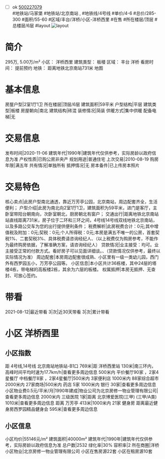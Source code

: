 - [ ] ok [500227079](https://bj.5i5j.com/ershoufang/500227079.html)  
 #地铁站/马家堡 #地铁站/北京南站 ,  #地铁线/4号线
#单价/4-6 #总价/285-300 #面积/55-60   #区域/丰台/洋桥/小区-洋桥西里 #在售 #所在楼层/顶层 #总楼层/6层 #layout 
![layout](http://image2.5i5j.com//group1/M00/CF/01/CgqJMl5wNyeAY3e4AAJdlBWcYl8050.jpg_P5.jpg) 
# 简介 
 295万,  5.00万/m² 
小区： 洋桥西里
建筑类型： 板楼
区域： 丰台 洋桥
看房时间： 提前预约
地铁： 距离地铁北京南站731米 地图
# 基本信息 
 房屋户型|2室1厅1卫
所在楼层|顶层/6层
建筑面积|59平米
户型结构|平层
建筑类型|板楼
房屋朝向|南北
建筑结构|砖混
装修情况|简装
供暖方式|集中供暖
配备电梯|无
# 交易信息 
 发布时间|2020-11-06
建筑年代|1990年|建筑年代仅供参考，实际房龄以政府信息为准
产权性质|已购公房非央产
规划用途|普通住宅
上次交易|2010-08-19
购房年限|满五年
共有情况|单独所有
抵押情况|无
房本备件|已上传房本照片
# 交易特色 
 核心卖点|此房户型南北通透，靠近万芳亭公园，北京南站，周边配套齐全，生活便利；
户型介绍|此房为南北向2室1厅1卫，建筑面积为59平米，进门是客厅，主卧室带阳台朝南向，次卧室朝北，厨房朝北有窗户；
交通出行|距离地铁北京南站站直线距离731米，房子位于二环和三环之间，4号线14号线双线地铁北京南站，以及多路公交车为您的出行提供便利条件；
税费解析|此房税费合计：0元;其中增值税及附加：0元;契税：0元;个人所得税：0元;本房是满五不唯一的公房，首套契税1%、二套契税3%、具体税费请咨询经纪人、（以上税费仅为购房参考，不能作为最终购房依据，了解准确方案，请咨询经纪人）
贷款情况|业主接受：均可。业主接受正常的付款方式。看好房子可以见面详细谈。、（贷款情况仅供参考，最终以实际情况为准）
周边配套|本房周边配套很成熟、小区里有一级一类幼儿园，西门外有西罗园五小，万芳亭公园等。
小区信息|本小区共计36栋楼，其中24层的塔楼4栋，带电梯的高板楼2栋，其余为六层的板楼。
权属抵押|本房无抵押、无查封、可放心签约。
# 带看 
 2021-08-12|最近带看	 3|次|近30天带看	 3|次|累计带看
# 小区 洋桥西里
## 小区指数 
 距 4号线,14号线 北京南站地铁站-B1口 769米|距 洋桥西里站 130米|南三环内， 高峰时间平均时速为17.7km/h|查看更多周边信息
500米内 平价餐厅90家 ，2家4星餐厅
中档餐厅8家 ，2家4星餐厅|500米内 3家便利店
1000米内 88家综合超市
2000米内 27家商场|500米内 药店 5家
1000米内 银行 30家|查看更多周边信息
小区物业费0.5元/平米/月|1990年建成|物业公司为北京房修一物业管理有限公司|查看更多周边信息
2000米内 三级医院 1家|距离 北京博爱医院(三甲) (三甲/A类) 1010米|查看更多周边信息
距离 万芳亭 413米|1000米内 21家 健身房
距离最近健身房西罗园精品健身会 595米|查看更多周边信息
## 小区信息 
 小区均价|55146元/m²
建筑面积|40000m²
建筑年代|1990年|建筑年代仅供参考，实际房龄以政府信息为准
总户数|2532
绿化率|30%
容积率|2
所在商圈|洋桥
小区物业|北京房修一物业管理有限公司
小区在售房源22套
小区在租房源10套
